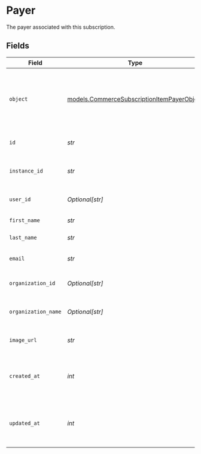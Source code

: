 # Payer

The payer associated with this subscription.


## Fields

| Field                                                                                          | Type                                                                                           | Required                                                                                       | Description                                                                                    |
| ---------------------------------------------------------------------------------------------- | ---------------------------------------------------------------------------------------------- | ---------------------------------------------------------------------------------------------- | ---------------------------------------------------------------------------------------------- |
| `object`                                                                                       | [models.CommerceSubscriptionItemPayerObject](../models/commercesubscriptionitempayerobject.md) | :heavy_check_mark:                                                                             | String representing the object's type. Objects of the same type share the same value.          |
| `id`                                                                                           | *str*                                                                                          | :heavy_check_mark:                                                                             | Unique identifier for the payer.                                                               |
| `instance_id`                                                                                  | *str*                                                                                          | :heavy_check_mark:                                                                             | Unique identifier for the Clerk instance.                                                      |
| `user_id`                                                                                      | *Optional[str]*                                                                                | :heavy_minus_sign:                                                                             | User ID for user-type payers.                                                                  |
| `first_name`                                                                                   | *str*                                                                                          | :heavy_check_mark:                                                                             | First name of the payer.                                                                       |
| `last_name`                                                                                    | *str*                                                                                          | :heavy_check_mark:                                                                             | Last name of the payer.                                                                        |
| `email`                                                                                        | *str*                                                                                          | :heavy_check_mark:                                                                             | Email address of the payer.                                                                    |
| `organization_id`                                                                              | *Optional[str]*                                                                                | :heavy_minus_sign:                                                                             | Organization ID for org-type payers.                                                           |
| `organization_name`                                                                            | *Optional[str]*                                                                                | :heavy_minus_sign:                                                                             | Organization name for org-type payers.                                                         |
| `image_url`                                                                                    | *str*                                                                                          | :heavy_check_mark:                                                                             | URL of the payer's image/avatar.                                                               |
| `created_at`                                                                                   | *int*                                                                                          | :heavy_check_mark:                                                                             | Unix timestamp (in milliseconds) when the payer was created.                                   |
| `updated_at`                                                                                   | *int*                                                                                          | :heavy_check_mark:                                                                             | Unix timestamp (in milliseconds) when the payer was last updated.                              |